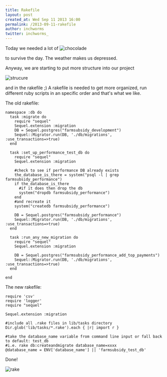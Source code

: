 ```yaml
---
title: Rakefile
layout: post
created_at: Wed Sep 11 2013 16:00
permalink: /2013-09-11-rakefile
author: inchworms
twitter: inchworms_
---
```


Today we needed a lot of
![chocolade](/inchworms/images/chocolade.jpg)

to survive the day. The weather makes us depressed.

Anyway, we are starting to put more structure into our project

![strucure](/inchworms/images/structure.jpg)

and in the rakefile ;) A rakefile is needed to get more organized, run different ruby scripts in an specific order and that's what we like.

The old rakefile:

    namespace :db do 
      task :migrate do
        require "sequel"
        Sequel.extension :migration
        DB = Sequel.postgres("farmsubsidy_development")
        Sequel::Migrator.run(DB, './db/migrations', :use_transactions=>true)
      end

      task :set_up_performance_test_db do
        require "sequel"
        Sequel.extension :migration

        #check to see if performance DB already exists
        the_database_is_there = system("psql -l | grep farmsubsidy_performance")
        if the_database_is_there
          #if it does then drop the db 
          system("dropdb farmsubsidy_performance")
        end
        #and recreate it
        system("createdb farmsubsidy_performance")

        DB = Sequel.postgres("farmsubsidy_performance")
        Sequel::Migrator.run(DB, './db/migrations', :use_transactions=>true)
      end

      task :run_any_new_migration do
        require "sequel"
        Sequel.extension :migration

        DB = Sequel.postgres("farmsubsidy_performance_add_top_payments")
        Sequel::Migrator.run(DB, './db/migrations', :use_transactions=>true)
      end

    end


The new rakefile:

    require 'csv'
    require 'logger'
    require "sequel"

    Sequel.extension :migration

    #include all .rake files in lib/tasks directory
    Dir.glob('lib/tasks/*.rake').each { |r| import r }

    #take the database_name variable from command line input or fall back to default: test_db
    #i.e. rake db:createandmigrate database_name=xxxx  
    @database_name = ENV['database_name'] || 'farmsubsidy_test_db'

Done!

![rake](http://cdn.gifbay.com/2013/02/this_man_loves_to_rake-31697.gif)